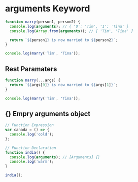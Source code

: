 # arguments Keyword

```js
function marry(person1, person2) {
  console.log(arguments); // { '0': 'Tim', '1': 'Tina' }
  console.log(Array.from(arguments)); // [ 'Tim', 'Tina' ]

  return `${person1} is now married to ${person2}`;
}

console.log(marry('Tim', 'Tina'));
```

## Rest Paramaters

```js
function marry(...args) {
  return `${args[0]} is now married to ${args[1]}`;
}

console.log(marry('Tim', 'Tina'));
```

## {} Empry arguments object

```js
// Function Expression
var canada = () => {
  console.log('cold');
};

// Function Declaration
function india() {
  console.log(arguments); // [Arguments] {}
  console.log('warm');
}

india();
```
